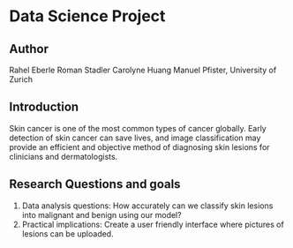 # Data Science Project

## Author
Rahel Eberle
Roman Stadler
Carolyne Huang
Manuel Pfister, University of Zurich

## Introduction
Skin cancer is one of the most common types of cancer globally. Early detection of skin
cancer can save lives, and image classification may provide an efficient and objective
method of diagnosing skin lesions for clinicians and dermatologists.

## Research Questions and goals
1. Data analysis questions: How accurately can we classify skin lesions into malignant
and benign using our model?
2. Practical implications: Create a user friendly interface where pictures of lesions
can be uploaded.

